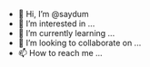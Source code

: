 - 👋 Hi, I’m @saydum
- 👀 I’m interested in ...
- 🌱 I’m currently learning ...
- 💞️ I’m looking to collaborate on ...
- 📫 How to reach me ...

<!---
saydum/saydum is a ✨ special ✨ repository because its `README.md` (this file) appears on your GitHub profile.
You can click the Preview link to take a look at your changes.
--->
